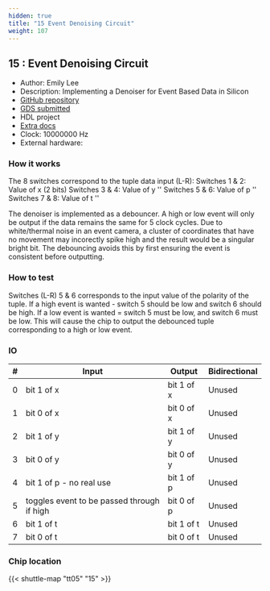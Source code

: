 ```yaml
---
hidden: true
title: "15 Event Denoising Circuit"
weight: 107
---
```


## 15 : Event Denoising Circuit

* Author: Emily Lee
* Description: Implementing a Denoiser for Event Based Data in Silicon
* [GitHub repository](https://github.com/nerfectt/tt05-verilog-demo)
* [GDS submitted](https://github.com/nerfectt/tt05-verilog-demo/actions/runs/6750545350)
* HDL project
* [Extra docs]()
* Clock: 10000000 Hz
* External hardware: 



### How it works

The 8 switches correspond to the tuple data input (L-R):
Switches 1 & 2: Value of x (2 bits)
Switches 3 & 4: Value of y ''
Switches 5 & 6: Value of p ''
Switches 7 & 8: Value of t ''

The denoiser is implemented as a debouncer. A high or low event will only be output if the data
remains the same for 5 clock cycles. Due to white/thermal noise in an event camera, a cluster of
coordinates that have no movement may incorectly spike high and the result would be a singular bright bit.
The debouncing avoids this by first ensuring the event is consistent before outputting.


### How to test

Switches (L-R) 5 & 6 corresponds to the input value of the polarity of the tuple.
If a high event is wanted - switch 5 should be low and switch 6 should be high.
If a low event is wanted = switch 5 must be low, and switch 6 must be low.
This will cause the chip to output the debounced tuple corresponding to a high or low event.


### IO

| # | Input        | Output       | Bidirectional      |
|---|--------------|--------------| -------------------|
| 0 | bit 1 of x  | bit 1 of x | Unused |
| 1 | bit 0 of x  | bit 0 of x | Unused |
| 2 | bit 1 of y  | bit 1 of y | Unused |
| 3 | bit 0 of y  | bit 0 of y | Unused |
| 4 | bit 1 of p - no real use  | bit 1 of p | Unused |
| 5 | toggles event to be passed through if high  | bit 0 of p | Unused |
| 6 | bit 1 of t  | bit 1 of t | Unused |
| 7 | bit 0 of t  | bit 0 of t | Unused |

### Chip location

{{< shuttle-map "tt05" "15" >}}
